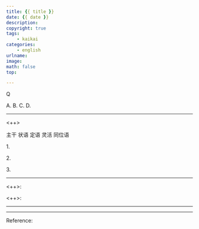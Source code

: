 ```yaml
---
title: {{ title }}
date: {{ date }}
description:
copyright: true
tags:
	- kaikai
categories:
	- english
urlname:
image:
math: false
top:

---
```

<span id="inline-yellow"></span>



<span id="inline-blue">Q</span>

A.
B.
C.
D.

---

<!--more-->

<span id="inline-toc"><++></span>


<span id="inline-yellow">主干</span>
<span id="inline-green">状语</span>
<span id="inline-red">定语</span>
<span id="inline-blue">灵活</span>
<span id="inline-purple">同位语</span>

<span id="inline-toc">1.</span>


<span id="inline-toc">2.</span>


<span id="inline-toc">3.</span> 



---

<span id="inline-green"><++></span>:


<span id="inline-green"><++></span>:


---



---
Reference:

